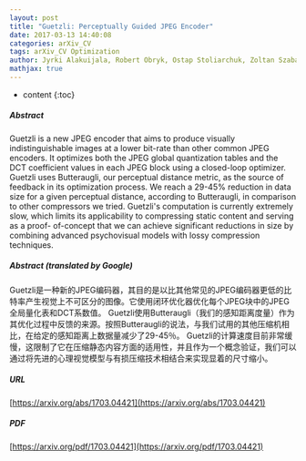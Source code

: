 ```yaml
---
layout: post
title: "Guetzli: Perceptually Guided JPEG Encoder"
date: 2017-03-13 14:40:08
categories: arXiv_CV
tags: arXiv_CV Optimization
author: Jyrki Alakuijala, Robert Obryk, Ostap Stoliarchuk, Zoltan Szabadka, Lode Vandevenne, Jan Wassenberg
mathjax: true
---
```


* content
{:toc}

##### Abstract
Guetzli is a new JPEG encoder that aims to produce visually indistinguishable images at a lower bit-rate than other common JPEG encoders. It optimizes both the JPEG global quantization tables and the DCT coefficient values in each JPEG block using a closed-loop optimizer. Guetzli uses Butteraugli, our perceptual distance metric, as the source of feedback in its optimization process. We reach a 29-45% reduction in data size for a given perceptual distance, according to Butteraugli, in comparison to other compressors we tried. Guetzli's computation is currently extremely slow, which limits its applicability to compressing static content and serving as a proof- of-concept that we can achieve significant reductions in size by combining advanced psychovisual models with lossy compression techniques.

##### Abstract (translated by Google)
Guetzli是一种新的JPEG编码器，其目的是以比其他常见的JPEG编码器更低的比特率产生视觉上不可区分的图像。它使用闭环优化器优化每个JPEG块中的JPEG全局量化表和DCT系数值。 Guetzli使用Butteraugli（我们的感知距离度量）作为其优化过程中反馈的来源。按照Butteraugli的说法，与我们试用的其他压缩机相比，在给定的感知距离上数据量减少了29-45％。 Guetzli的计算速度目前非常缓慢，这限制了它在压缩静态内容方面的适用性，并且作为一个概念验证，我们可以通过将先进的心理视觉模型与有损压缩技术相结合来实现显着的尺寸缩小。

##### URL
[https://arxiv.org/abs/1703.04421](https://arxiv.org/abs/1703.04421)

##### PDF
[https://arxiv.org/pdf/1703.04421](https://arxiv.org/pdf/1703.04421)

